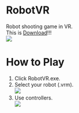 # RobotVR
Robot shooting game in VR.  
This is [Download](https://github.com/rn9dfj3/robot_vr/releases)!!!  
![](https://github.com/rn9dfj3/robot_vr/blob/master/thum.png)
# How to Play
1. Click RobotVR.exe.
1. Select your robot (.vrm).  
![](https://github.com/rn9dfj3/robot_vr/blob/master/figure1.png)
1. Use controllers.  
![](https://github.com/rn9dfj3/robot_vr/blob/master/figure2.png)
